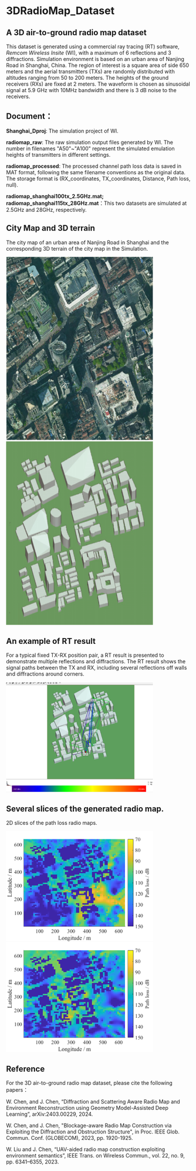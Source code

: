 # 3DRadioMap_Dataset
## A 3D air-to-ground radio map dataset

This dataset is generated using a commercial ray tracing (RT) software, _Remcom Wireless Insite_ (WI), with a maximum of 6 reflections and 3 diffractions. Simulation environment is based on an urban area of Nanjing Road in Shanghai, China. The region of interest is a square area of side 650 meters and the aerial transmitters (TXs) are randomly distributed with altitudes ranging from 50 to 200 meters. The heights of the ground receivers (RXs) are fixed at 2 meters. The waveform is chosen as sinusoidal signal at 5.9 GHz with 10MHz bandwidth and there is 3 dB noise to the receivers.

## Document：
**Shanghai_Dproj**: The simulation project of WI.

**radiomap_raw**: The raw simulation output files generated by WI. The number in filenames "A50"~"A100" represent the simulated emulation heights of transmitters in different settings.

**radiomap_processed**: The processed channel path loss data is saved in MAT format, following the same filename conventions as the original data. The storage format is (RX_coordinates, TX_coordinates, Distance, Path loss, null).

**radiomap_shanghai100tx_2.5GHz.mat; radiomap_shanghai115tx_28GHz.mat**：This two datasets are simulated at 2.5GHz and 28GHz, respectively.

## City Map and 3D terrain

The city map of an urban area of Nanjing Road in Shanghai and the corresponding 3D terrain of the city map in the Simulation.

<img src="https://github.com/chenwangqian-dr/3DRadioMap_Dataset/blob/main/figures/CityMap.jpg" width="400px" height="500"> <img src="https://github.com/chenwangqian-dr/3DRadioMap_Dataset/blob/main/figures/3DMap.jpg" width="400px" height="500">

## An example of RT result

For a typical fixed TX-RX position pair, a RT result is presented to demonstrate multiple reflections and diffractions. The RT result shows the signal paths between the TX and RX, including several reflections off walls and diffractions around corners.

<img src="https://github.com/chenwangqian-dr/3DRadioMap_Dataset/blob/main/figures/Multipath.jpg" width="400px" height="300">

## Several slices of the generated radio map.

2D slices of the path loss radio maps.

<img src="https://github.com/chenwangqian-dr/3DRadioMap_Dataset/blob/main/figures/RadioMap1.png" width="400px" height="300"> <img src="https://github.com/chenwangqian-dr/3DRadioMap_Dataset/blob/main/figures/RadioMap2.png" width="400px" height="300">

## Reference

For the 3D air-to-ground radio map dataset, please cite the following papers：

W. Chen, and J. Chen, “Diffraction and Scattering Aware Radio Map and Environment Reconstruction using Geometry Model-Assisted Deep Learning”, arXiv:2403.00229, 2024.

W. Chen, and J. Chen, "Blockage-aware Radio Map Construction via Exploiting the Diffraction and Obstruction Structure", in Proc. IEEE Glob. Commun. Conf. (GLOBECOM), 2023, pp. 1920-1925.

W. Liu and J. Chen, “UAV-aided radio map construction exploiting environment semantics”, IEEE Trans. on Wireless Commun., vol. 22, no. 9, pp. 6341–6355, 2023.

